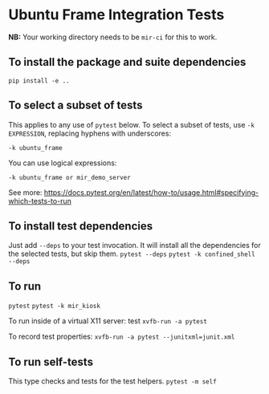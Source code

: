 # Ubuntu Frame Integration Tests

**NB:** Your working directory needs to be `mir-ci` for this to work.

## To install the package and suite dependencies
`pip install -e ..`

## To select a subset of tests
This applies to any use of `pytest` below. To select a subset of tests,
use `-k EXPRESSION`, replacing hyphens with underscores:

`-k ubuntu_frame`

You can use logical expressions:

`-k ubuntu_frame or mir_demo_server`

See more:
https://docs.pytest.org/en/latest/how-to/usage.html#specifying-which-tests-to-run

## To install test dependencies
Just add `--deps` to your test invocation. It will install all the dependencies
for the selected tests, but skip them.
`pytest --deps`
`pytest -k confined_shell --deps`

## To run
`pytest`
`pytest -k mir_kiosk`

To run inside of a virtual X11 server: test
`xvfb-run -a pytest`

To record test properties:
`xvfb-run -a pytest --junitxml=junit.xml`

## To run self-tests
This type checks and tests for the test helpers.
`pytest -m self`
